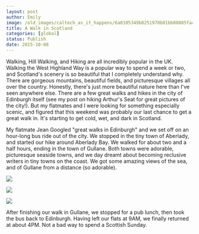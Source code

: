 ```yaml
---
layout: post
author: Emily
image: /old_images/caltech_as_it_happens/6a0105349b8251970b01bb08805fa4970d.jpg
title: A Walk in Scotland
categories: [global]
status: Publish
date: 2015-10-08
---
```


Walking, Hill Walking, and Hiking are all incredibly popular in the UK. Walking the West Highland Way is a popular way to spend a week or two, and Scotland's scenery is so beautiful that I completely understand why. There are gorgeous mountains, beautiful fields, and picturesque villages all over the country. Honestly, there's just more beautiful nature here than I've seen anywhere else. There are a few great walks and hikes in the city of Edinburgh itself (see my post on hiking Arthur's Seat for great pictures of the city!). But my flatmates and I were looking for something especially scenic, and figured that this weekend was probably our last chance to get a great walk in. It's starting to get cold, wet, and dark in Scotland.

My flatmate Jean Googled "great walks in Edinburgh" and we set off on an hour-long bus ride out of the city. We stopped in the tiny town of Aberlady, and started our hike around Aberlady Bay. We walked for about two and a half hours, ending in the town of Gullane. Both towns were adorable, picturesque seaside towns, and we day dreamt about becoming reclusive writers in tiny towns on the coast. We got some amazing views of the sea, and of Gullane from a distance (so adorable).


![](/old_images/caltech_as_it_happens/6a0105349b8251970b01b8d16655c3970c.jpg)


![](/old_images/caltech_as_it_happens/6a0105349b8251970b01bb08805fb7970d.jpg)


![](/old_images/caltech_as_it_happens/6a0105349b8251970b01bb08805fc7970d.jpg)

After finishing our walk in Gullane, we stopped for a pub lunch, then took the bus back to Edinburgh. Having left our flats at 9AM, we finally returned at about 4PM. Not a bad way to spend a Scottish Sunday.

